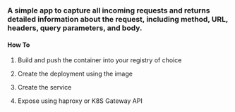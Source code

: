 ### A simple app to capture all incoming requests and returns detailed information about the request, including method, URL, headers, query parameters, and body.


#### How To


1. Build and push the container into your registry of choice

2. Create the deployment using the image 

3. Create the service

4. Expose using haproxy or K8S Gateway API

